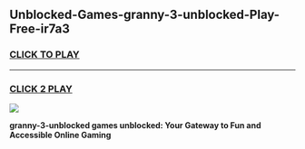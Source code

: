 
## Unblocked-Games-granny-3-unblocked-Play-Free-ir7a3
<h3>
<a href="https://premium76.site?title=granny-3-unblocked&ref=24M">CLICK TO PLAY</a></h3>
<hr>

<h3>
<a href="https://premium76.site?title=granny-3-unblocked&ref=24M">CLICK 2 PLAY</a>
  
</h3>

<a href="https://premium76.site?title=granny-3-unblocked&ref=24M"><img src="https://clearcache.store/games.png"></a>


**granny-3-unblocked games unblocked: Your Gateway to Fun and Accessible Online Gaming**
